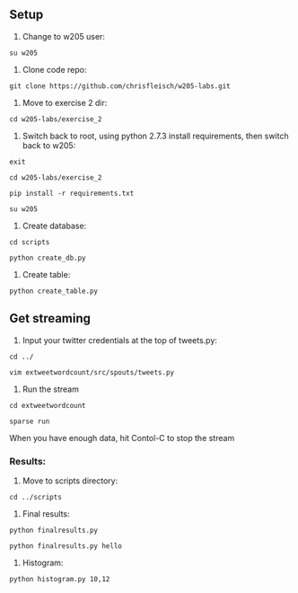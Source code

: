 ## Setup

  1. Change to w205 user:

  `su w205`

  1. Clone code repo:

  `git clone https://github.com/chrisfleisch/w205-labs.git`

1. Move to exercise 2 dir:

 `cd w205-labs/exercise_2`

1. Switch back to root, using python 2.7.3 install requirements, then switch back to w205:

 `exit`

 `cd w205-labs/exercise_2`

 `pip install -r requirements.txt`

 `su w205`

1. Create database:

 `cd scripts`

 `python create_db.py`

1. Create table:

 `python create_table.py`

## Get streaming

 1. Input your twitter credentials at the top of tweets.py:

 `cd ../`

 `vim extweetwordcount/src/spouts/tweets.py`

 1. Run the stream

 `cd extweetwordcount`

 `sparse run`

 When you have enough data, hit Contol-C to stop the stream

### Results:

1. Move to scripts directory:

 `cd ../scripts`

1. Final results:

 `python finalresults.py`

 `python finalresults.py hello`

1. Histogram:

 `python histogram.py 10,12`
